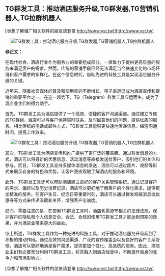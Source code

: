 ## **TG群发工具：推动酒店服务升级,TG群发器,TG营销机器人,TG拉群机器人**

[😍想了解推广相关软件的朋友请登录 http://www.vst.tw](http://www.vst.tw)

 <center><img src="https://vst.tw/MP4/tuiguang/png/0.png" alt="TG群发工具：推动酒店服务升级,TG群发器,TG营销机器人,TG拉群机器人"></center>

**😄正文：**

在现代社会，酒店行业作为服务业的重要组成部分，一直致力于提供更高质量的服务来满足客户的需求。然而，传统的营销手段已经无法满足当今快速变化的市场环境和客户需求的多样化。在这个信息时代，借助先进的科技工具是实现酒店服务升级的关键。

近年来，随着社交媒体的普及和使用率的不断增长，电子渠道已成为酒店宣传和促销的重要平台之一。在这一趋势下，TG（Telegram）群发工具应运而生，成为了酒店业主们的得力助手。

首先，TG群发工具为酒店提供了一个高效、便捷的客户沟通渠道。通过建立专属的TG群组，酒店可以与客户保持实时联系，及时回答他们的问题，提供优质的服务。相比传统的电话或邮件方式，TG群发工具能够更快速地传递信息，缩短沟通时间，提高工作效率。

 <center><img src="https://vst.tw/MP4/tuiguang/png/5.png" alt="TG群发工具：推动酒店服务升级,TG群发器,TG营销机器人,TG拉群机器人"></center>

其次，TG群发工具为酒店宣传和推广提供了更广泛的覆盖面。通过群发消息的方式，酒店可以将最新的优惠信息、活动消息等直接发送给客户，吸引他们的关注和参与。而且，TG群发工具支持多媒体消息的发送，酒店可以通过图片、视频等形式来展示自身的特色和优势，让客户更直观地了解酒店的服务和环境。

此外，TG群发工具还可以帮助酒店建立良好的客户关系管理系统。通过记录客户的需求、偏好以及历史消费记录，酒店可以更好地了解客户的个性化需求，提供更加精准的服务。在客户生日、纪念日等重要时刻，酒店可以通过群发祝福消息或优惠券等方式来传递温暖和关怀，增强客户忠诚度。

然而，需要注意的是，在使用TG群发工具时，酒店也需遵守相关的法律法规，保护客户的隐私和个人信息安全。合法、合规的使用TG群发工具才能达到预期的效果，并为酒店业带来更大的益处。

综上所述，TG群发工具作为一种先进的科技工具，对于推动酒店服务升级起到了积极的推动作用。通过高效的沟通渠道、广泛的宣传覆盖面以及良好的客户关系管理，酒店可以更好地满足客户需求，提供更加个性化、高品质的服务。因此，酒店业主们有必要充分利用TG群发工具，将其融入到酒店经营中，不断提升自身的竞争力和市场影响力。

[😍想了解推广相关软件的朋友请登录 http://www.vst.tw](http://www.vst.tw)



